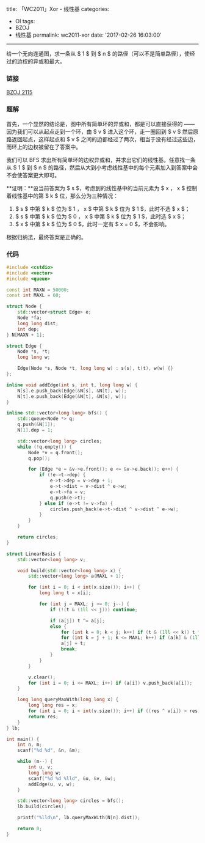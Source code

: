 title: 「WC2011」Xor - 线性基
categories:
  - OI
tags:
  - BZOJ
  - 线性基
permalink: wc2011-xor
date: '2017-02-26 16:03:00'
---

给一个无向连通图，求一条从 $ 1 $ 到 $ n $ 的路径（可以不是简单路径），使经过的边权的异或和最大。

<!-- more -->

### 链接

[BZOJ 2115](http://www.lydsy.com/JudgeOnline/problem.php?id=2115)

### 题解

首先，一个显然的结论是，图中所有简单环的异或和，都是可以直接获得的 —— 因为我们可以从起点走到一个环，由 $ v $ 进入这个环，走一圈回到 $ v $ 然后原路返回起点，这样起点和 $ v $ 之间的边都经过了两次，相当于没有经过这些边，而环上的边权被留在了答案中。

我们可以 BFS 求出所有简单环的边权异或和，并求出它们的线性基。任意找一条从 $ 1 $ 到 $ n $ 的路径，然后从大到小考虑线性基中的每个元素加入到答案中会不会使答案更大即可。

**证明：**设当前答案为 $ s $，考虑到的线性基中的当前元素为 $ x $，$ x $ 控制着线性基中的第 $ k $ 位，那么分为三种情况：

1. $ s $ 中第 $ k $ 位为 $ 1 $，$ x $ 中第 $ k $ 位为 $ 1 $，此时不选 $ x $；
2. $ s $ 中第 $ k $ 位为 $ 0 $，$ x $ 中第 $ k $ 位为 $ 1 $，此时选 $ x $；
3. $ x $ 中第 $ k $ 位为 $ 0 $，此时一定有 $ x = 0 $，不会影响。

根据归纳法，最终答案是正确的。

### 代码

```cpp
#include <cstdio>
#include <vector>
#include <queue>

const int MAXN = 50000;
const int MAXL = 60;

struct Node {
    std::vector<struct Edge> e;
    Node *fa;
    long long dist;
    int dep;
} N[MAXN + 1];

struct Edge {
    Node *s, *t;
    long long w;

    Edge(Node *s, Node *t, long long w) : s(s), t(t), w(w) {}
};

inline void addEdge(int s, int t, long long w) {
    N[s].e.push_back(Edge(&N[s], &N[t], w));
    N[t].e.push_back(Edge(&N[t], &N[s], w));
}

inline std::vector<long long> bfs() {
    std::queue<Node *> q;
    q.push(&N[1]);
    N[1].dep = 1;

    std::vector<long long> circles;
    while (!q.empty()) {
        Node *v = q.front();
        q.pop();

        for (Edge *e = &v->e.front(); e <= &v->e.back(); e++) {
            if (!e->t->dep) {
                e->t->dep = v->dep + 1;
                e->t->dist = v->dist ^ e->w;
                e->t->fa = v;
                q.push(e->t);
            } else if (e->t != v->fa) {
                circles.push_back(e->t->dist ^ v->dist ^ e->w);
            }
        }
    }

    return circles;
}

struct LinearBasis {
    std::vector<long long> v;

    void build(std::vector<long long> x) {
        std::vector<long long> a(MAXL + 1);

        for (int i = 0; i < int(x.size()); i++) {
            long long t = x[i];

            for (int j = MAXL; j >= 0; j--) {
                if (!(t & (1ll << j))) continue;

                if (a[j]) t ^= a[j];
                else {
                    for (int k = 0; k < j; k++) if (t & (1ll << k)) t ^= a[k];
                    for (int k = j + 1; k <= MAXL; k++) if (a[k] & (1ll << j)) a[k] ^= t;
                    a[j] = t;
                    break;
                }
            }
        }

        v.clear();
        for (int i = 0; i <= MAXL; i++) if (a[i]) v.push_back(a[i]);
    }

    long long queryMaxWith(long long x) {
        long long res = x;
        for (int i = 0; i < int(v.size()); i++) if ((res ^ v[i]) > res) res ^= v[i];
        return res;
    }
} lb;

int main() {
    int n, m;
    scanf("%d %d", &n, &m);

    while (m--) {
        int u, v;
        long long w;
        scanf("%d %d %lld", &u, &v, &w);
        addEdge(u, v, w);
    }

    std::vector<long long> circles = bfs();
    lb.build(circles);

    printf("%lld\n", lb.queryMaxWith(N[n].dist));

    return 0;
}
```